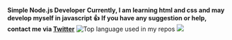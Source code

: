 **Simple Node.js Developer** 
**Currently, I am learning html and css and may develop myself in javascript 👍**
**If you have any suggestion or help, contact me via [Twitter](https://twitter.com/sonyairlines)**
<img src="https://github-readme-stats.vercel.app/api/top-langs/?username=9de&layout=compact&hide_title=1&card_width=500&theme=dark" alt="Top language used in my repos" />
<img src="https://github-readme-stats-ouuan.vercel.app/api?username=9de&theme=dark&show_icons=true">
